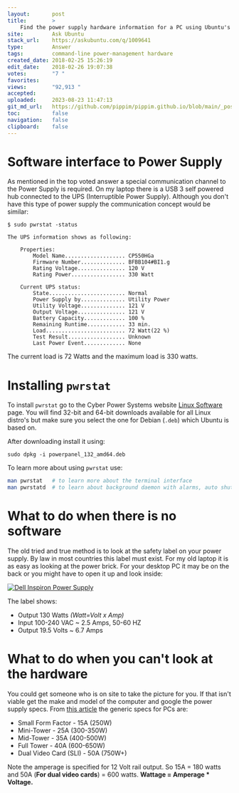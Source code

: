 ```yaml
---
layout:       post
title:        >
    Find the power supply hardware information for a PC using Ubuntu's command-line
site:         Ask Ubuntu
stack_url:    https://askubuntu.com/q/1009641
type:         Answer
tags:         command-line power-management hardware
created_date: 2018-02-25 15:26:19
edit_date:    2018-02-26 19:07:38
votes:        "7 "
favorites:    
views:        "92,913 "
accepted:     
uploaded:     2023-08-23 11:47:13
git_md_url:   https://github.com/pippim/pippim.github.io/blob/main/_posts/2018/2018-02-25-Find-the-power-supply-hardware-information-for-a-PC-using-Ubuntu_s-command-line.md
toc:          false
navigation:   false
clipboard:    false
---
```


# Software interface to Power Supply

As mentioned in the top voted answer a special communication channel to the Power Supply is required. On my laptop there is a USB 3 self powered hub connected to the UPS (Interruptible Power Supply). Although you don't have this type of power supply the communication concept would be similar:

``` 
$ sudo pwrstat -status

The UPS information shows as following:

	Properties:
		Model Name................... CP550HGa
		Firmware Number.............. BFBB104#BI1.g
		Rating Voltage............... 120 V
		Rating Power................. 330 Watt

	Current UPS status:
		State........................ Normal
		Power Supply by.............. Utility Power
		Utility Voltage.............. 121 V
		Output Voltage............... 121 V
		Battery Capacity............. 100 %
		Remaining Runtime............ 33 min.
		Load......................... 72 Watt(22 %)
		Test Result.................. Unknown
		Last Power Event............. None
```

The current load is 72 Watts and the maximum load is 330 watts.

# Installing `pwrstat`

To install `pwrstat` go to the Cyber Power Systems website [Linux Software][1] page. You will find 32-bit and 64-bit downloads available for all Linux distro's but make sure you select the one for Debian (`.deb`) which Ubuntu is based on.

After downloading install it using:

``` 
sudo dpkg -i powerpanel_132_amd64.deb
```

To learn more about using `pwrstat` use:



``` bash
man pwrstat   # to learn more about the terminal interface
man pwrstatd  # to learn about background daemon with alarms, auto shutdown, etc.
```

# What to do when there is no software

The old tried and true method is to look at the safety label on your power supply. By law in most countries this label must exist. For my old laptop it is as easy as looking at the power brick. For your desktop PC it may be on the back or you might have to open it up and look inside:

[![Dell Inspiron Power Supply][2]][2]

The label shows:

- Output 130 Watts *(Watt=Volt x Amp)*
- Input 100-240 VAC ~ 2.5 Amps, 50-60 HZ
- Output 19.5 Volts ~ 6.7 Amps

# What to do when you can't look at the hardware

You could get someone who is on site to take the picture for you. If that isn't viable get the make and model of the computer and google the power supply specs. From [this article][3] the generic specs for PCs are:

-    Small Form Factor - 15A (250W)
-    Mini-Tower - 25A (300-350W)
-    Mid-Tower - 35A (400-500W)
-    Full Tower - 40A (600-650W)
-    Dual Video Card (SLI) - 50A (750W+)

Note the amperage is specified for 12 Volt rail output. So 15A = 180 watts and 50A (**For dual video cards**) = 600 watts. **Wattage = Amperage * Voltage.**


  [1]: https://www.cyberpowersystems.com/product/software/powerpanel-for-linux/
  [2]: https://i.stack.imgur.com/O09aL.jpg
  [3]: https://www.lifewire.com/computer-power-supply-wattage-832368
